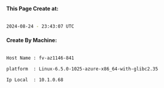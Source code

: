 
   
#### This Page Create at:

```bash

2024-08-24 - 23:43:07 UTC

```

#### Create By Machine:

```bash

Host Name : fv-az1146-841

platform  : Linux-6.5.0-1025-azure-x86_64-with-glibc2.35

Ip Local  : 10.1.0.68

```

